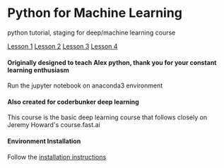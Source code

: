 # Python for Machine Learning

python tutorial, staging for deep/machine learning course

[Lesson 1](https://github.com/raynardj/python4ml/blob/master/lesson1.ipynb)
[Lesson 2](https://github.com/raynardj/python4ml/blob/master/lesson2.ipynb)
[Lesson 3](https://github.com/raynardj/python4ml/blob/master/lesson3.ipynb)
[Lesson 4](https://github.com/raynardj/python4ml/blob/master/lesson4.ipynb)

#### Originally designed to teach Alex python, thank you for your constant learning enthusiasm

Run the jupyter notebook on anaconda3 environment

#### Also created for coderbunker deep learning

This course is the basic deep learning course that follows closely on Jeremy Howard's course.fast.ai

#### Environment Installation

Follow the [installation instructions](https://github.com/raynardj/python4ml/blob/master/INSTALL.md)

